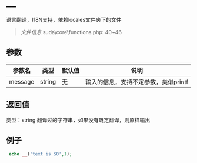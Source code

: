 # __
语言翻译，I18N支持，依赖locales文件夹下的文件
> *文件信息* suda\core\functions.php: 40~46

## 参数

| 参数名 | 类型 | 默认值 | 说明 |
|--------|-----|-------|-------|
| message |  string | 无 |  输入的信息，支持不定参数，类似printf |

## 返回值
类型：string
 翻译过的字符串，如果没有既定翻译，则原样输出

## 例子


```php
 echo __('text is $0',1);
```